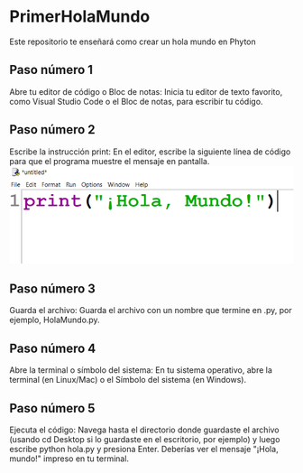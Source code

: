 # PrimerHolaMundo
Este repositorio te enseñará como crear un hola mundo en Phyton
## Paso número 1
Abre tu editor de código o Bloc de notas: Inicia tu editor de texto favorito, como Visual Studio Code o el Bloc de notas, para escribir tu código.
## Paso número 2
Escribe la instrucción print: En el editor, escribe la siguiente línea de código para que el programa muestre el mensaje en pantalla.
![Bloque de código](imagenes/CodPhyHM.png "Imagen del codigo en Phyton")
## Paso número 3
Guarda el archivo: Guarda el archivo con un nombre que termine en .py, por ejemplo, HolaMundo.py.
## Paso número 4
Abre la terminal o símbolo del sistema: En tu sistema operativo, abre la terminal (en Linux/Mac) o el Símbolo del sistema (en Windows).
## Paso número 5
Ejecuta el código: Navega hasta el directorio donde guardaste el archivo (usando cd Desktop si lo guardaste en el escritorio, por ejemplo) y luego escribe python hola.py y presiona Enter. 
Deberías ver el mensaje "¡Hola, mundo!" impreso en tu terminal.

